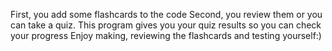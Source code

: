 First, you add some flashcards to the code
Second, you review them or you can take a quiz.
This program gives you your quiz results so you can check your progress
Enjoy making, reviewing the flashcards and testing yourself:)
